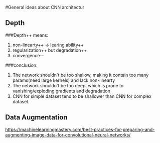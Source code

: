 #General ideas about CNN architectur

## Depth

###Depth++ means:
1. non-linearty++ -> learing ability++
2. regularization++ but degradation++
3. convergence--


###conclusion:
1. The network shouldn't be too shallow, making it contain too many params(need large kernels) and lack non-linearty 
2. The network shouldn't be too deep, which is prone to vanishing/exploding gradients and degradation
3. CNN for simple dataset tend to be shallower than CNN for complex dataset.



## Data Augmentation

https://machinelearningmastery.com/best-practices-for-preparing-and-augmenting-image-data-for-convolutional-neural-networks/